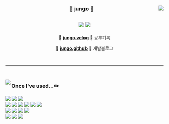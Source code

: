 <div align="center">
  
  <img align="right" src="https://github-readme-stats.vercel.app/api?username=jungo0&show_icons=true&theme=dracula&hide="/>
 
  ### 🐣 jungo 🐥 
 
 <a href="https://github.com/jungo0"><img src="https://hits.seeyoufarm.com/api/count/incr/badge.svg?url=https%3A%2F%2Fgithub.com%2Fjungo0&count_bg=%23000000&title_bg=%23000000&icon=github.svg&icon_color=%23E7E7E7&title=GitHub&edge_flat=false)"/></a> <a href="https://solved.ac/jungo501"><img src="http://mazassumnida.wtf/api/mini/generate_badge?boj=whkakrkr"/></a>
 ---

🍏 [**jungo.velog**](https://velog.io/@jungo_0) 🍏 공부기록
 
🍊 [**jungo.github**](https://jungo0.github.io/) 🍊 개발블로그
 
 <br>
 
</div>
  
 ---
 
 <br>
 
<a href="https://suave-lilac-075.notion.site/b1ac3609f8a946c3a1939b5d46211e44?v=cc0f75ec13e54868a33bb57336fb9ee8"><img align="left" src="https://github-readme-stats.vercel.app/api/top-langs/?username=jungo0&theme=dracula&exclude_repo=Computer-Science-Engineering&layout=compact&langs_count=10"/></a>
 
<div align="left">
 
### Once I've used...✏️
<img src="https://img.shields.io/badge/React-61DAFB?style=flat-square&logo=react&logoColor=white"/>
<img src="https://img.shields.io/badge/Firebase-FFCA28?style=flat-square&logo=firebase&logoColor=white"/>
<img src="https://img.shields.io/badge/React Native-61DAFB?style=flat-square&logo=react&logoColor=white"/>

<br>
<img src="https://img.shields.io/badge/C++-00599C?style=flat-square&logo=C%2B%2B&logoColor=white"/></a>
<img src="https://img.shields.io/badge/Java-007396?style=flat-square&logo=java&logoColor=white"/></a>
<img src="https://img.shields.io/badge/JavaScript-F7DF1E?style=flat-square&logo=javascript&logoColor=white"/></a>
<img src="https://img.shields.io/badge/Kotlin-0095D5?style=flat-square&logo=kotlin&logoColor=white"/></a>
<img src="https://img.shields.io/badge/Swift-FA7343?style=flat-square&logo=swift&logoColor=white"/></a>
<img src="https://img.shields.io/badge/Go-00ADD8?style=flat-square&logo=go&logoColor=white"/>
<br>
<img src="https://img.shields.io/badge/VisualStudioCode-007ACC?style=flat-square&logo=visualstudiocode&logoColor=white"/>
<img src="https://img.shields.io/badge/Eclipse-2C2255?style=flat-square&logo=eclipse&logoColor=white"/>
<img src="https://img.shields.io/badge/AndroidStudio-3DDC84?style=flat-square&logo=androidstudio&logoColor=white"/>
<img src="https://img.shields.io/badge/XCode-147EFB?style=flat-square&logo=xcode&logoColor=white"/>
<br>
<img src="https://img.shields.io/badge/GitHub-181717?style=flat-square&logo=github&logoColor=white"/>
<img src="https://img.shields.io/badge/Figma-F24E1E?style=flat-square&logo=figma&logoColor=white"/>
<img src="https://img.shields.io/badge/Notion-000000?style=flat-square&logo=notion&logoColor=white"/>
